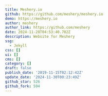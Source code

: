 ```yaml
---
title: Meshery.io
github: https://github.com/meshery/meshery.io
demo: https://meshery.io
author: meshery
author_link: https://github.com/meshery
date: 2024-11-28T04:53:40.702Z
description: Website for Meshery
ssg:
  - Jekyll
css: []
ui: []
cms: []
category: []
draft: false
publish_date: '2019-11-15T02:12:42Z'
update_date: '2024-11-30T00:23:49Z'
github_star: 526
github_fork: 594
---
```


